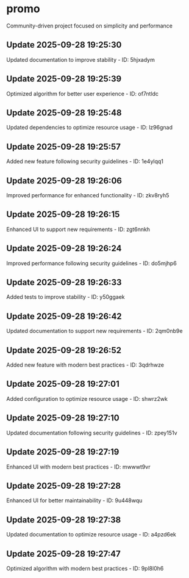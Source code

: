 # promo
Community-driven project focused on simplicity and performance

## Update 2025-09-28 19:25:30
Updated documentation to improve stability - ID: 5hjxadym


## Update 2025-09-28 19:25:39
Optimized algorithm for better user experience - ID: of7ntldc


## Update 2025-09-28 19:25:48
Updated dependencies to optimize resource usage - ID: lz96gnad


## Update 2025-09-28 19:25:57
Added new feature following security guidelines - ID: 1e4ylqq1


## Update 2025-09-28 19:26:06
Improved performance for enhanced functionality - ID: zkv8ryh5


## Update 2025-09-28 19:26:15
Enhanced UI to support new requirements - ID: zgt6nnkh


## Update 2025-09-28 19:26:24
Improved performance following security guidelines - ID: do5mjhp6


## Update 2025-09-28 19:26:33
Added tests to improve stability - ID: y50ggaek


## Update 2025-09-28 19:26:42
Updated documentation to support new requirements - ID: 2qm0nb9e


## Update 2025-09-28 19:26:52
Added new feature with modern best practices - ID: 3qdrhwze


## Update 2025-09-28 19:27:01
Added configuration to optimize resource usage - ID: shwrz2wk


## Update 2025-09-28 19:27:10
Updated documentation following security guidelines - ID: zpey151v


## Update 2025-09-28 19:27:19
Enhanced UI with modern best practices - ID: mwwwt9vr


## Update 2025-09-28 19:27:28
Enhanced UI for better maintainability - ID: 9u448wqu


## Update 2025-09-28 19:27:38
Updated documentation to optimize resource usage - ID: a4pzd6ek


## Update 2025-09-28 19:27:47
Optimized algorithm with modern best practices - ID: 9pl8l0h6

